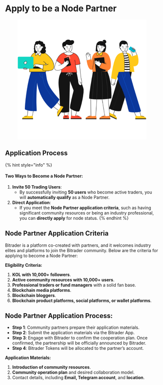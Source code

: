 # Apply to be a Node Partner

<figure><img src="../.gitbook/assets/Croods Friends.png" alt=""><figcaption></figcaption></figure>

## Application Process

{% hint style="info" %}
#### Two Ways to Become a Node Partner:



1. **Invite 50 Trading Users**:
   * By successfully inviting **50 users** who become active traders, you will **automatically qualify** as a Node Partner.
2. **Direct Application**:
   * If you meet the **Node Partner application criteria**, such as having significant community resources or being an industry professional, you can **directly apply** for node status.
{% endhint %}

## Node Partner Application Criteria

Bitrader is a platform co-created with partners, and it welcomes industry elites and platforms to join the Bitrader community. Below are the criteria for applying to become a Node Partner:

**Eligibility Criteria:**

1. **KOL with 10,000+ followers**.
2. **Active community resources with 10,000+ users**.
3. **Professional traders or fund managers** with a solid fan base.
4. **Blockchain media platforms**.
5. **Blockchain bloggers**.
6. **Blockchain product platforms, social platforms, or wallet platforms**.

## **Node Partner Application Process:**

* **Step 1**: Community partners prepare their application materials.
* **Step 2**: Submit the application materials via the Bitrader App.
* **Step 3**: Engage with Bitrader to confirm the cooperation plan. Once confirmed, the partnership will be officially announced by Bitrader.
* **Step 4**: Bitrader Tokens will be allocated to the partner’s account.

**Application Materials:**

1. **Introduction of community resources**.
2. **Community operation plan** and desired collaboration model.
3. Contact details, including **Email, Telegram account**, and **location**.



